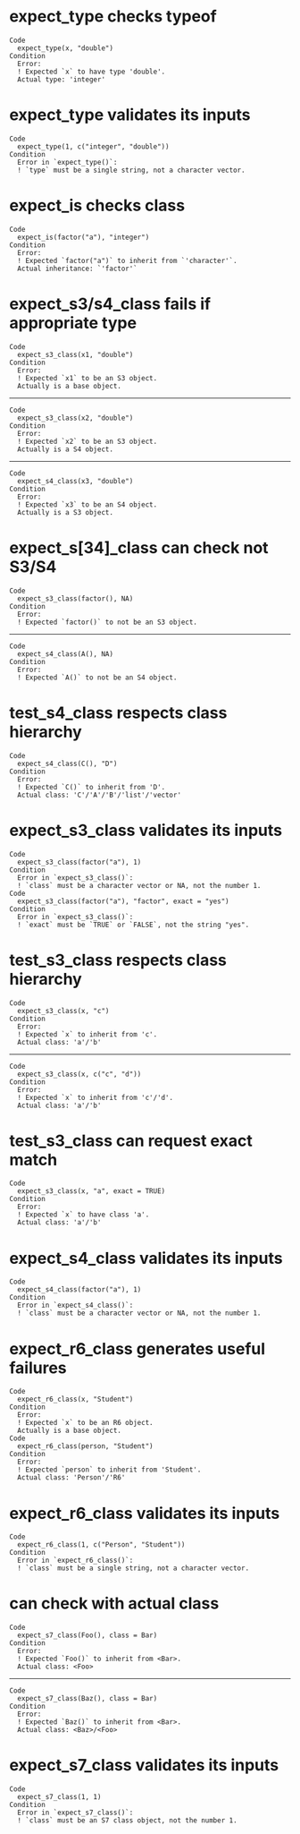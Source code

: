 # expect_type checks typeof

    Code
      expect_type(x, "double")
    Condition
      Error:
      ! Expected `x` to have type 'double'.
      Actual type: 'integer'

# expect_type validates its inputs

    Code
      expect_type(1, c("integer", "double"))
    Condition
      Error in `expect_type()`:
      ! `type` must be a single string, not a character vector.

# expect_is checks class

    Code
      expect_is(factor("a"), "integer")
    Condition
      Error:
      ! Expected `factor("a")` to inherit from `'character'`.
      Actual inheritance: `'factor'`

# expect_s3/s4_class fails if appropriate type

    Code
      expect_s3_class(x1, "double")
    Condition
      Error:
      ! Expected `x1` to be an S3 object.
      Actually is a base object.

---

    Code
      expect_s3_class(x2, "double")
    Condition
      Error:
      ! Expected `x2` to be an S3 object.
      Actually is a S4 object.

---

    Code
      expect_s4_class(x3, "double")
    Condition
      Error:
      ! Expected `x3` to be an S4 object.
      Actually is a S3 object.

# expect_s[34]_class can check not S3/S4

    Code
      expect_s3_class(factor(), NA)
    Condition
      Error:
      ! Expected `factor()` to not be an S3 object.

---

    Code
      expect_s4_class(A(), NA)
    Condition
      Error:
      ! Expected `A()` to not be an S4 object.

# test_s4_class respects class hierarchy

    Code
      expect_s4_class(C(), "D")
    Condition
      Error:
      ! Expected `C()` to inherit from 'D'.
      Actual class: 'C'/'A'/'B'/'list'/'vector'

# expect_s3_class validates its inputs

    Code
      expect_s3_class(factor("a"), 1)
    Condition
      Error in `expect_s3_class()`:
      ! `class` must be a character vector or NA, not the number 1.
    Code
      expect_s3_class(factor("a"), "factor", exact = "yes")
    Condition
      Error in `expect_s3_class()`:
      ! `exact` must be `TRUE` or `FALSE`, not the string "yes".

# test_s3_class respects class hierarchy

    Code
      expect_s3_class(x, "c")
    Condition
      Error:
      ! Expected `x` to inherit from 'c'.
      Actual class: 'a'/'b'

---

    Code
      expect_s3_class(x, c("c", "d"))
    Condition
      Error:
      ! Expected `x` to inherit from 'c'/'d'.
      Actual class: 'a'/'b'

# test_s3_class can request exact match

    Code
      expect_s3_class(x, "a", exact = TRUE)
    Condition
      Error:
      ! Expected `x` to have class 'a'.
      Actual class: 'a'/'b'

# expect_s4_class validates its inputs

    Code
      expect_s4_class(factor("a"), 1)
    Condition
      Error in `expect_s4_class()`:
      ! `class` must be a character vector or NA, not the number 1.

# expect_r6_class generates useful failures

    Code
      expect_r6_class(x, "Student")
    Condition
      Error:
      ! Expected `x` to be an R6 object.
      Actually is a base object.
    Code
      expect_r6_class(person, "Student")
    Condition
      Error:
      ! Expected `person` to inherit from 'Student'.
      Actual class: 'Person'/'R6'

# expect_r6_class validates its inputs

    Code
      expect_r6_class(1, c("Person", "Student"))
    Condition
      Error in `expect_r6_class()`:
      ! `class` must be a single string, not a character vector.

# can check with actual class

    Code
      expect_s7_class(Foo(), class = Bar)
    Condition
      Error:
      ! Expected `Foo()` to inherit from <Bar>.
      Actual class: <Foo>

---

    Code
      expect_s7_class(Baz(), class = Bar)
    Condition
      Error:
      ! Expected `Baz()` to inherit from <Bar>.
      Actual class: <Baz>/<Foo>

# expect_s7_class validates its inputs

    Code
      expect_s7_class(1, 1)
    Condition
      Error in `expect_s7_class()`:
      ! `class` must be an S7 class object, not the number 1.

